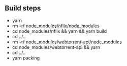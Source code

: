 ## Build steps
* yarn
* rm -rf node_modules/nflix/node_modules
* cd node_modules/nflix && yarn && yarn build
* cd ../..
* rm -rf node_modules/webtorrent-api/node_modules
* cd node_modules/webtorrent-api && yarn
* cd ../..
* yarn packing